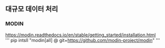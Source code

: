 ## 대규모 데이터 처리
### MODIN
https://modin.readthedocs.io/en/stable/getting_started/installation.html  
'''
pip intsll "modin[all] @ git+https://github.com/modin-project/modin"
'''
